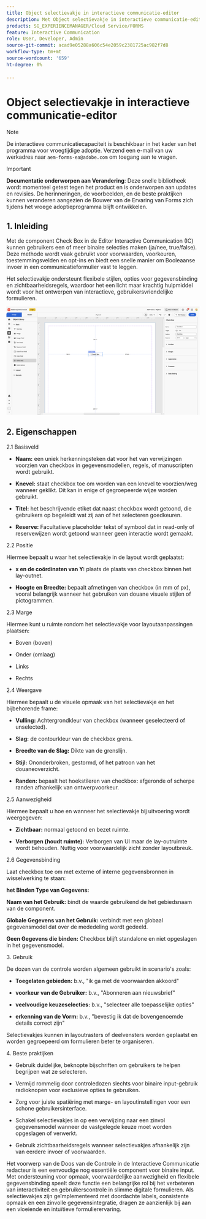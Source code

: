 ```yaml
---
title: Object selectievakje in interactieve communicatie-editor
description: Met Object selectievakje in interactieve communicatie-editor in AEM Forms kunnen gebruikers een of meer binaire selecties maken (ja/nee, true/false).
products: SG_EXPERIENCEMANAGER/Cloud Service/FORMS
feature: Interactive Communication
role: User, Developer, Admin
source-git-commit: acad9e05288a606c54e2059c2381725ac982f7d8
workflow-type: tm+mt
source-wordcount: '659'
ht-degree: 0%

---
```



# Object selectievakje in interactieve communicatie-editor

>[!NOTE]
>
> De interactieve communicatiecapaciteit is beschikbaar in het kader van het programma voor vroegtijdige adoptie. Verzend een e-mail van uw werkadres naar `aem-forms-ea@adobe.com` om toegang aan te vragen.

>[!IMPORTANT]
>
> **Documentatie onderworpen aan Verandering**: Deze snelle bibliotheek wordt momenteel getest tegen het product en is onderworpen aan updates en revisies. De herinneringen, de voorbeelden, en de beste praktijken kunnen veranderen aangezien de Bouwer van de Ervaring van Forms zich tijdens het vroege adoptieprogramma blijft ontwikkelen.

## &#x200B;1. Inleiding

Met de component Check Box in de Editor Interactive Communication (IC) kunnen gebruikers een of meer binaire selecties maken (ja/nee, true/false). Deze methode wordt vaak gebruikt voor voorwaarden, voorkeuren, toestemmingsvelden en opt-ins en biedt een snelle manier om Booleaanse invoer in een communicatieformulier vast te leggen.

Het selectievakje ondersteunt flexibele stijlen, opties voor gegevensbinding en zichtbaarheidsregels, waardoor het een licht maar krachtig hulpmiddel wordt voor het ontwerpen van interactieve, gebruikersvriendelijke formulieren.

![ vind IC Docu ](/help/forms/interactive-communication/assets/checkbox.png)

## &#x200B;2. Eigenschappen

2.1 Basisveld

- **Naam:** een uniek herkenningsteken dat voor het van verwijzingen voorzien van checkbox in gegevensmodellen, regels, of manuscripten wordt gebruikt.

- **Knevel:** staat checkbox toe om worden van een knevel te voorzien/weg wanneer geklikt. Dit kan in enige of gegroepeerde wijze worden gebruikt.

- **Titel:** het beschrijvende etiket dat naast checkbox wordt getoond, die gebruikers op begeleidt wat zij aan of het selecteren goedkeuren.

- **Reserve:** Facultatieve placeholder tekst of symbool dat in read-only of reservewijzen wordt getoond wanneer geen interactie wordt gemaakt.

2.2 Positie

Hiermee bepaalt u waar het selectievakje in de layout wordt geplaatst:

- **x en de coördinaten van Y:** plaats de plaats van checkbox binnen het lay-outnet.

- **Hoogte en Breedte:** bepaalt afmetingen van checkbox (in mm of px), vooral belangrijk wanneer het gebruiken van douane visuele stijlen of pictogrammen.

2.3 Marge

Hiermee kunt u ruimte rondom het selectievakje voor layoutaanpassingen plaatsen:

- Boven (boven)

- Onder (omlaag)

- Links

- Rechts

2.4 Weergave

Hiermee bepaalt u de visuele opmaak van het selectievakje en het bijbehorende frame:

- **Vulling:** Achtergrondkleur van checkbox (wanneer geselecteerd of unselected).

- **Slag:** de contourkleur van de checkbox grens.

- **Breedte van de Slag:** Dikte van de grenslijn.

- **Stijl:** Ononderbroken, gestormd, of het patroon van het douaneoverzicht.

- **Randen:** bepaalt het hoekstileren van checkbox: afgeronde of scherpe randen afhankelijk van ontwerpvoorkeur.

2.5 Aanwezigheid

Hiermee bepaalt u hoe en wanneer het selectievakje bij uitvoering wordt weergegeven:

- **Zichtbaar:** normaal getoond en bezet ruimte.

- **Verborgen (houdt ruimte):** Verborgen van UI maar de lay-outruimte wordt behouden. Nuttig voor voorwaardelijk zicht zonder layoutbreuk.

2.6 Gegevensbinding

Laat checkbox toe om met externe of interne gegevensbronnen in wisselwerking te staan:

**het Binden Type van Gegevens:**

**Naam van het Gebruik:** bindt de waarde gebruikend de het gebiedsnaam van de component.

**Globale Gegevens van het Gebruik:** verbindt met een globaal gegevensmodel dat over de mededeling wordt gedeeld.

**Geen Gegevens die binden:** Checkbox blijft standalone en niet opgeslagen in het gegevensmodel.

&#x200B;3. Gebruik

De dozen van de controle worden algemeen gebruikt in scenario&#39;s zoals:

- **Toegelaten gebieden:** b.v., &quot;ik ga met de voorwaarden akkoord&quot;

- **voorkeur van de Gebruiker:** b.v., &quot;Abonneren aan nieuwsbrief&quot;

- **veelvoudige keuzeselecties:** b.v., &quot;selecteer alle toepasselijke opties&quot;

- **erkenning van de Vorm:** b.v., &quot;bevestig ik dat de bovengenoemde details correct zijn&quot;

Selectievakjes kunnen in layoutrasters of deelvensters worden geplaatst en worden gegroepeerd om formulieren beter te organiseren.

&#x200B;4. Beste praktijken

- Gebruik duidelijke, beknopte bijschriften om gebruikers te helpen begrijpen wat ze selecteren.

- Vermijd rommelig door controledozen slechts voor binaire input-gebruik radioknopen voor exclusieve opties te gebruiken.

- Zorg voor juiste spatiëring met marge- en layoutinstellingen voor een schone gebruikersinterface.

- Schakel selectievakjes in op een verwijzing naar een zinvol gegevensmodel wanneer de vastgelegde keuze moet worden opgeslagen of verwerkt.

- Gebruik zichtbaarheidsregels wanneer selectievakjes afhankelijk zijn van eerdere invoer of voorwaarden.

Het voorwerp van de Doos van de Controle in de Interactieve Communicatie redacteur is een eenvoudige nog essentiële component voor binaire input. Met ondersteuning voor opmaak, voorwaardelijke aanwezigheid en flexibele gegevensbinding speelt deze functie een belangrijke rol bij het verbeteren van interactiviteit en gebruikerscontrole in slimme digitale formulieren. Als selectievakjes zijn geïmplementeerd met doordachte labels, consistente opmaak en een zinvolle gegevensintegratie, dragen ze aanzienlijk bij aan een vloeiende en intuïtieve formulierervaring.


